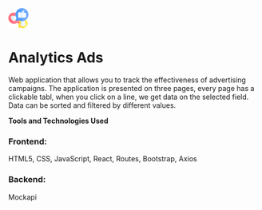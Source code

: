 
 <div display="flex" align-items="center">
 <img src="src/icons/logo.png" alt="logo" width="40" height="40"> 
 <h1>Analytics Ads </h1>
 </div>

Web application that allows you to track the effectiveness of advertising
campaigns. The application is presented on three pages, every page has a
clickable tabl, when you click on a line, we get data on the selected field.
Data can be sorted and filtered by different values. 

**Tools and Technologies Used**

<h3>Frontend:</h3> 
<span>HTML5, CSS, JavaScript, React, Routes, Bootstrap, Axios </span> 
<h3>Backend:</h3> <span>Mockapi</span>
